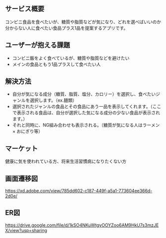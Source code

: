 ## サービス概要
コンビニ食品を食べたいが、糖質や脂質などが気になり、どれを選べばいいのか分からない人に食べたい食品プラス1品を提案するアプリです。

## ユーザーが抱える課題
* コンビニ飯をよく食べているが、糖質や脂質などを避けたい
* メインの食品ともう1品プラスして食べたい人

## 解決方法
* 自分が気になる成分（糖質、脂質、塩分、カロリー）を選択し、食べたいジャンルを選択します。（ex.麺類）
* 選択されたジャンルの食品とその食品にあう一品を表示してくれます。（ここで表示される食品は、自分が選択した気になる成分の少ない食品が表示されます。）
* それと同時に、NG組み合わせも表示される。（糖質が気になる人はラーメン × おにぎり等）

## マーケット
健康に気を使われている方、将来生活習慣病になりたくない方

## 画面遷移図
https://xd.adobe.com/view/785dd602-c187-449f-a5a1-773604ee366d-2d0e/

## ER図
https://drive.google.com/file/d/1kSO4NKuWtgyOOYZoo6AM9HkU7s3mzJEX/view?usp=sharing